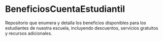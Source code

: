 # BeneficiosCuentaEstudiantil
Repositorio que enumera y detalla los beneficios disponibles para los estudiantes de nuestra escuela, incluyendo descuentos, servicios gratuitos y recursos adicionales.
